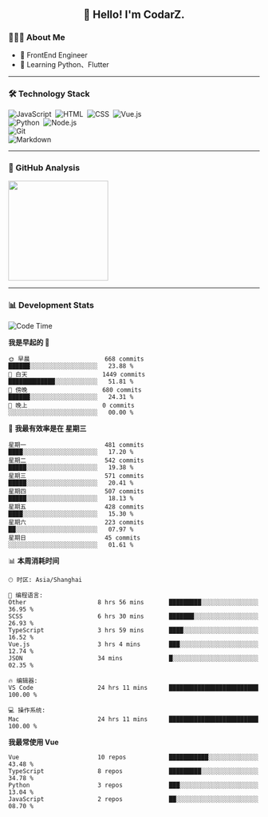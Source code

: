 <h2 align="center">👋 Hello! I'm CodarZ.</h2>

### 👨🏻‍💻 About Me

- 🤔 FrontEnd Engineer
- 🌱 Learning Python、Flutter

-------

### 🛠 Technology Stack

![JavaScript](https://img.shields.io/badge/-JavaScript-000?style=flat&logo=javascript)&nbsp;
![HTML](https://img.shields.io/badge/-HTML-000?style=flat&logo=HTML5)&nbsp;
![CSS](https://img.shields.io/badge/-CSS-000?style=flat&logo=CSS3&logoColor=1572B6)&nbsp;
![Vue.js](https://img.shields.io/badge/-Vue-000?style=flat&logo=adobe-photoshop)\
![Python](https://img.shields.io/badge/-Python-000?style=flat&logo=python)&nbsp;
![Node.js](https://img.shields.io/badge/-Node.js-000?style=flat&logo=node.js)&nbsp;\
![Git](https://img.shields.io/badge/-Git-000?style=flat&logo=git)\
![Markdown](https://img.shields.io/badge/-Markdown-000?style=flat&logo=markdown)&nbsp;

-------

### 🔭 GitHub Analysis

<!-- 
参考：https://github.com/anuraghazra/github-readme-stats 
-->
<p align="left">
  <a href="https://github.com/CodarZ">
    <img height="200em" src="https://github-readme-stats-eight-theta.vercel.app/api?username=CodarZ&show_icons=true&theme=vue-dark&include_all_commits=true&count_private=true&hide=contribs,issues" />
  </a>
</p>

-------

### 📊 Development Stats

<!--START_SECTION:waka-->
![Code Time](http://img.shields.io/badge/Code%20Time-838%20hrs%2031%20mins-blue)

**我是早起的 🐤** 

```text
🌞 早晨                     668 commits         ██████░░░░░░░░░░░░░░░░░░░   23.88 % 
🌆 白天                     1449 commits        █████████████░░░░░░░░░░░░   51.81 % 
🌃 傍晚                     680 commits         ██████░░░░░░░░░░░░░░░░░░░   24.31 % 
🌙 晚上                     0 commits           ░░░░░░░░░░░░░░░░░░░░░░░░░   00.00 % 
```
📅 **我最有效率是在 星期三** 

```text
星期一                      481 commits         ████░░░░░░░░░░░░░░░░░░░░░   17.20 % 
星期二                      542 commits         █████░░░░░░░░░░░░░░░░░░░░   19.38 % 
星期三                      571 commits         █████░░░░░░░░░░░░░░░░░░░░   20.41 % 
星期四                      507 commits         █████░░░░░░░░░░░░░░░░░░░░   18.13 % 
星期五                      428 commits         ████░░░░░░░░░░░░░░░░░░░░░   15.30 % 
星期六                      223 commits         ██░░░░░░░░░░░░░░░░░░░░░░░   07.97 % 
星期日                      45 commits          ░░░░░░░░░░░░░░░░░░░░░░░░░   01.61 % 
```


📊 **本周消耗时间** 

```text
🕑︎ 时区: Asia/Shanghai

💬 编程语言: 
Other                    8 hrs 56 mins       █████████░░░░░░░░░░░░░░░░   36.95 % 
SCSS                     6 hrs 30 mins       ███████░░░░░░░░░░░░░░░░░░   26.93 % 
TypeScript               3 hrs 59 mins       ████░░░░░░░░░░░░░░░░░░░░░   16.52 % 
Vue.js                   3 hrs 4 mins        ███░░░░░░░░░░░░░░░░░░░░░░   12.74 % 
JSON                     34 mins             █░░░░░░░░░░░░░░░░░░░░░░░░   02.35 % 

🔥 编辑器: 
VS Code                  24 hrs 11 mins      █████████████████████████   100.00 % 

💻 操作系统: 
Mac                      24 hrs 11 mins      █████████████████████████   100.00 % 
```

**我最常使用 Vue** 

```text
Vue                      10 repos            ███████████░░░░░░░░░░░░░░   43.48 % 
TypeScript               8 repos             █████████░░░░░░░░░░░░░░░░   34.78 % 
Python                   3 repos             ███░░░░░░░░░░░░░░░░░░░░░░   13.04 % 
JavaScript               2 repos             ██░░░░░░░░░░░░░░░░░░░░░░░   08.70 % 
```




<!--END_SECTION:waka-->

